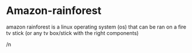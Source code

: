 # Amazon-rainforest
amazon rainforest is a linux operating system (os) that can be ran on a fire tv stick (or any tv box/stick with the right components)













/n

